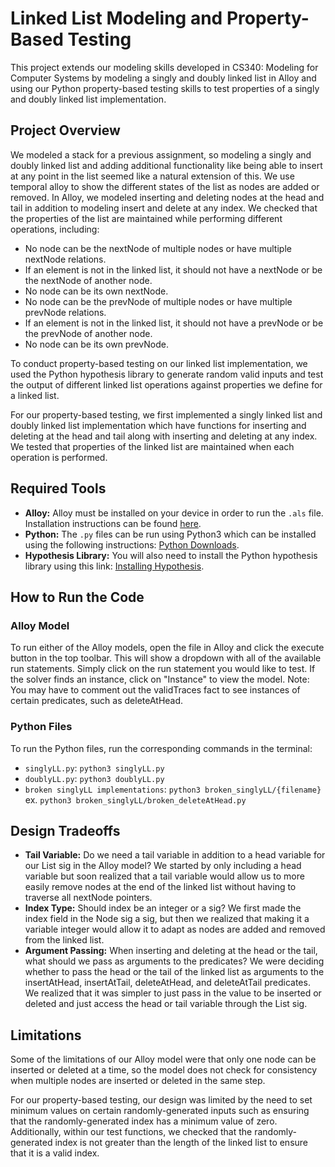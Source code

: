 # Linked List Modeling and Property-Based Testing

This project extends our modeling skills developed in CS340: Modeling for Computer Systems by modeling a singly and doubly linked list in Alloy and using our Python property-based testing skills to test properties of a singly and doubly linked list implementation. 

## Project Overview

We modeled a stack for a previous assignment, so modeling a singly and doubly linked list and adding additional functionality like being able to insert at any point in the list seemed like a natural extension of this. We use temporal alloy to show the different states of the list as nodes are added or removed. In Alloy, we modeled inserting and deleting nodes at the head and tail in addition to modeling insert and delete at any index. We checked that the properties of the list are maintained while performing different operations, including:

- No node can be the nextNode of multiple nodes or have multiple nextNode relations.
- If an element is not in the linked list, it should not have a nextNode or be the nextNode of another node.
- No node can be its own nextNode.
- No node can be the prevNode of multiple nodes or have multiple prevNode relations.
- If an element is not in the linked list, it should not have a prevNode or be the prevNode of another node.
- No node can be its own prevNode.

To conduct property-based testing on our linked list implementation, we used the Python hypothesis library to generate random valid inputs and test the output of different linked list operations against properties we define for a linked list. 

For our property-based testing, we first implemented a singly linked list and doubly linked list implementation which have functions for inserting and deleting at the head and tail along with inserting and deleting at any index. We tested that properties of the linked list are maintained when each operation is performed. 

## Required Tools

- **Alloy:** Alloy must be installed on your device in order to run the `.als` file. Installation instructions can be found [here](https://alloytools.org/download.html).
- **Python:** The `.py` files can be run using Python3 which can be installed using the following instructions: [Python Downloads](https://www.python.org/downloads/).
- **Hypothesis Library:** You will also need to install the Python hypothesis library using this link: [Installing Hypothesis](https://hypothesis.readthedocs.io/en/latest/quickstart.html#installing).

## How to Run the Code

### Alloy Model
To run either of the Alloy models, open the file in Alloy and click the execute button in the top toolbar. This will show a dropdown with all of the available run statements. Simply click on the run statement you would like to test. If the solver finds an instance, click on "Instance" to view the model. Note: You may have to comment out the validTraces fact to see instances of certain predicates, such as deleteAtHead. 

### Python Files
To run the Python files, run the corresponding commands in the terminal:

- `singlyLL.py`: `python3 singlyLL.py`
- `doublyLL.py`: `python3 doublyLL.py`
- `broken singlyLL implementations`: `python3 broken_singlyLL/{filename}` ex. `python3 broken_singlyLL/broken_deleteAtHead.py`

## Design Tradeoffs

- **Tail Variable:** Do we need a tail variable in addition to a head variable for our List sig in the Alloy model? We started by only including a head variable but soon realized that a tail variable would allow us to more easily remove nodes at the end of the linked list without having to traverse all nextNode pointers.
- **Index Type:** Should index be an integer or a sig? We first made the index field in the Node sig a sig, but then we realized that making it a variable integer would allow it to adapt as nodes are added and removed from the linked list.
- **Argument Passing:** When inserting and deleting at the head or the tail, what should we pass as arguments to the predicates? We were deciding whether to pass the head or the tail of the linked list as arguments to the insertAtHead, insertAtTail, deleteAtHead, and deleteAtTail predicates. We realized that it was simpler to just pass in the value to be inserted or deleted and just access the head or tail variable through the List sig.

## Limitations

Some of the limitations of our Alloy model were that only one node can be inserted or deleted at a time, so the model does not check for consistency when multiple nodes are inserted or deleted in the same step.

For our property-based testing, our design was limited by the need to set minimum values on certain randomly-generated inputs such as ensuring that the randomly-generated index has a minimum value of zero. Additionally, within our test functions, we checked that the randomly-generated index is not greater than the length of the linked list to ensure that it is a valid index.
